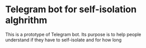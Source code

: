 # Telegram bot for self-isolation alghrithm
This is a prototype of Telegram bot. Its purpose is to help people understand if they have to self-isolate and for how long
